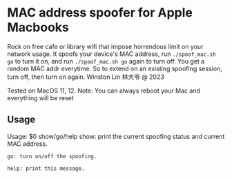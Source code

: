 # MAC address spoofer for Apple Macbooks
Rock on free cafe or library wifi that impose horrendous limit on your network usage.
It spoofs your device's MAC address, run `./spoof_mac.sh go` to turn it on, and run `./spoof_mac.sh go` again to turn off. You get a random MAC addr everytime. 
So to extend on an existing spoofing session, turn off, then turn on again. 
Winston Lin 林大爷 @ 2023

Tested on MacOS 11, 12. 
Note: You can always reboot your Mac and everything will be reset


## Usage
Usage: $0 show/go/help
    show: print the current spoofing     status and current MAC address.

    go: turn on/off the spoofing.   

    help: print this message.

